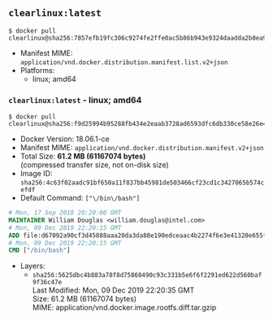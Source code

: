 ## `clearlinux:latest`

```console
$ docker pull clearlinux@sha256:7857efb19fc306c9274fe2ffe0ac5b86b943e9324daadda2b0ea970665905b98
```

-	Manifest MIME: `application/vnd.docker.distribution.manifest.list.v2+json`
-	Platforms:
	-	linux; amd64

### `clearlinux:latest` - linux; amd64

```console
$ docker pull clearlinux@sha256:f9d25994b95288fb434e2eaab3728ad6593dfc6db330ce58e26e47a85c357173
```

-	Docker Version: 18.06.1-ce
-	Manifest MIME: `application/vnd.docker.distribution.manifest.v2+json`
-	Total Size: **61.2 MB (61167074 bytes)**  
	(compressed transfer size, not on-disk size)
-	Image ID: `sha256:4c63f02aadc91bf650a11f837bb45981de503466cf23cd1c3427065b574cefdf`
-	Default Command: `["\/bin\/bash"]`

```dockerfile
# Mon, 17 Sep 2018 20:20:00 GMT
MAINTAINER William Douglas <william.douglas@intel.com>
# Mon, 09 Dec 2019 22:20:15 GMT
ADD file:d67092a90cf3d45888aaa20da3da88e190edceaac4b2274f6e3e41320e655fa6 in / 
# Mon, 09 Dec 2019 22:20:15 GMT
CMD ["/bin/bash"]
```

-	Layers:
	-	`sha256:5625dbc4b883a78f8d75860490c93c331b5e6f6f2291ed622d560baf9f36c47e`  
		Last Modified: Mon, 09 Dec 2019 22:20:35 GMT  
		Size: 61.2 MB (61167074 bytes)  
		MIME: application/vnd.docker.image.rootfs.diff.tar.gzip
